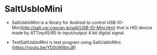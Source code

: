 SaltUsbIoMini
=============

- SaltUsbIoMini is a library for Android to control USB-IO-Mini(http://salt.car.coocan.jp/salt/USB-IO-Mini.htm) that is HID device made by ATTiny45/85 to input/output 4 bit digital signal.

- TestSaltUsbIoMini is test program using SaltUsbIoMini. (https://youtu.be/YD0cWiIbnJ8)


